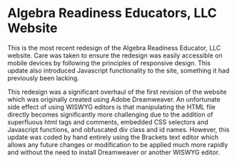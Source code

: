 # Algebra Readiness Educators, LLC Website
This is the most recent redesign of the Algebra Readiness Educator, LLC website. Care was taken to ensure the redesign was easily accessible on mobile devices by following the principles of responsive design. This update also introduced Javascript functionality to the site, something it had previously been lacking. 

This redesign was a significant overhaul of the first revision of the website which was originally created using Adobe Dreamweaver. An unfortunate side effect of using WISWYG editors is that manipulating the HTML file directly becomes significantly more challenging due to the addition of superfluous html tags and comments, embedded CSS selectors and Javascript functions, and obfuscated div class and id names. However, this update was coded by hand entirely using the Brackets text editor which allows any future changes or modification to be applied much more rapidly and without the need to install Dreamweaver or another WISWYG editor.
